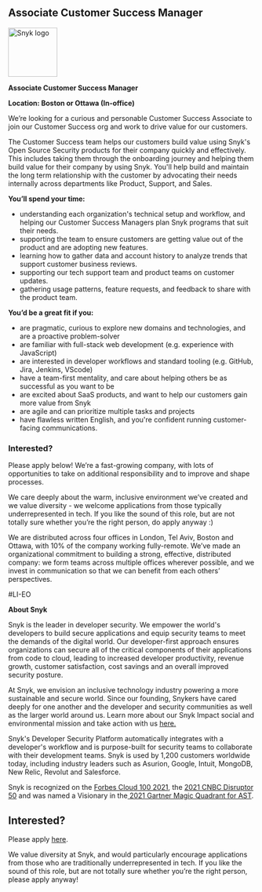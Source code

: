 Associate Customer Success Manager
---

<img src="https://res.cloudinary.com/snyk/image/upload/v1537345894/press-kit/brand/logo-black.png" width="100" alt="Snyk logo" />

<p><strong>Associate Customer Success Manager</strong></p>
<p><strong>Location: Boston or Ottawa (In-office)&nbsp;</strong></p>
<p><span style="font-weight: 400;">We’re looking for a curious and personable Customer Success Associate to join our Customer Success org and work to drive value for our customers.</span></p>
<p><span style="font-weight: 400;">The Customer Success team helps our customers build value using Snyk's Open Source Security products for their company quickly and effectively. This includes taking them through the onboarding journey and helping them build value for their company by using Snyk. You'll help build and maintain the long term relationship with the customer by advocating their needs internally across departments like Product, Support, and Sales.</span></p>
<p><strong>You’ll spend your time:</strong></p>
<ul>
<li style="font-weight: 400;"><span style="font-weight: 400;">understanding each organization's technical setup and workflow, and helping our Customer Success Managers plan Snyk programs that suit their needs.&nbsp;</span></li>
<li style="font-weight: 400;"><span style="font-weight: 400;">supporting the team to ensure customers are getting value out of the product and are adopting new features.</span></li>
<li style="font-weight: 400;"><span style="font-weight: 400;">learning how to gather data and account history to analyze trends that support customer business reviews.&nbsp;</span></li>
<li style="font-weight: 400;"><span style="font-weight: 400;">supporting our tech support team and product teams on customer updates.&nbsp;</span></li>
<li style="font-weight: 400;"><span style="font-weight: 400;">gathering usage patterns, feature requests, and feedback to share with the product team.&nbsp;</span></li>
</ul>
<p><strong>You’d be a great fit if you:</strong></p>
<ul>
<li style="font-weight: 400;"><span style="font-weight: 400;">are pragmatic, curious to explore new domains and technologies, and are a proactive problem-solver&nbsp;</span></li>
<li style="font-weight: 400;"><span style="font-weight: 400;">are familiar with full-stack web development (e.g. experience with JavaScript) </span></li>
<li><span style="font-weight: 400;">are interested in developer workflows and standard tooling (e.g. GitHub, Jira, Jenkins, VScode)</span></li>
<li style="font-weight: 400;"><span style="font-weight: 400;">have a team-first mentality, and care about helping others be as successful as you want to be</span></li>
<li style="font-weight: 400;"><span style="font-weight: 400;">are excited about SaaS products, and want to help our customers gain more value from Snyk</span></li>
<li style="font-weight: 400;"><span style="font-weight: 400;">are agile and can prioritize multiple tasks and projects</span></li>
<li style="font-weight: 400;"><span style="font-weight: 400;">have flawless written English, and you're confident running customer-facing communications.</span></li>
</ul>
<h3><strong>Interested?</strong></h3>
<p><span style="font-weight: 400;">Please apply below! We’re a fast-growing company, with lots of opportunities to take on additional responsibility and to improve and shape processes.&nbsp;</span></p>
<p><span style="font-weight: 400;">We care deeply about the warm, inclusive environment we’ve created and we value diversity - we welcome applications from those typically underrepresented in tech. If you like the sound of this role, but are not totally sure whether you’re the right person, do apply anyway :)</span></p>
<p><span style="font-weight: 400;">We are distributed across four offices in London, Tel Aviv, Boston and Ottawa, with 10% of the company working fully-remote. We’ve made an organizational commitment to building a strong, effective, distributed company: we form teams across multiple offices wherever possible, and we invest in communication so that we can benefit from each others’ perspectives.</span></p>
<p>#LI-EO</p><div class="content-conclusion"><p><strong>About Snyk</strong></p>
<p><span style="font-weight: 400;">Snyk is the leader in developer security. We empower the world's developers to build secure applications and equip security teams to meet the demands of the digital world. Our developer-first approach ensures organizations can secure all of the critical components of their applications from code to cloud, leading to increased developer productivity, revenue growth, customer satisfaction, cost savings and an overall improved security posture.&nbsp;</span></p>
<p><span style="font-weight: 400;">At Snyk, we envision an inclusive technology industry powering a more sustainable and secure world.</span> <span style="font-weight: 400;">Since our founding, Snykers have cared deeply for one another and the developer and security communities as well as the larger world around us. Learn more about our Snyk Impact social and environmental mission and take action with us </span><a href="https://snyk.io/about/snyk-impact/"><span style="font-weight: 400;">here.</span></a></p>
<p><span style="font-weight: 400;">Snyk's Developer Security Platform automatically integrates with a developer's workflow and is purpose-built for security teams to collaborate with their development teams. Snyk is used by 1,200 customers worldwide today, including industry leaders such as Asurion, Google, Intuit, MongoDB, New Relic, Revolut and Salesforce.</span></p>
<p><span style="font-weight: 400;">Snyk is recognized on the </span><a href="https://www.forbes.com/cloud100/#6f24b5ba5f94"><span style="font-weight: 400;">Forbes Cloud 100 2021</span></a><span style="font-weight: 400;">, the </span><a href="https://www.cnbc.com/2021/05/25/these-are-the-2021-cnbc-disruptor-50-companies.html"><span style="font-weight: 400;">2021 CNBC Disruptor 50</span></a><span style="font-weight: 400;"> and was named a Visionary in the</span><a href="https://snyk.io/blog/snyk-visionary-2021-gartner-magic-quadrant-for-ast/"><span style="font-weight: 400;"> 2021 Gartner Magic Quadrant for AST</span></a><span style="font-weight: 400;">.</span></p></div>

Interested?
---

Please apply [here](https://boards.greenhouse.io/snyk/jobs/5526525002#app).

We value diversity at Snyk, and would particularly encourage applications from those who are traditionally underrepresented in tech.
If you like the sound of this role, but are not totally sure whether you’re the right person, please apply anyway!
